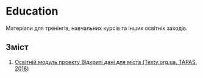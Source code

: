 # Education
Матеріали для тренінгів, навчальних курсів та інших освітніх заходів.

## Зміст
1. [Освітній модуль проекту Відкриті дані для міста (Texty.org.ua, TAPAS, 2018)](https://github.com/tapas-opendata/Education/tree/master/OpenDataForCity)
